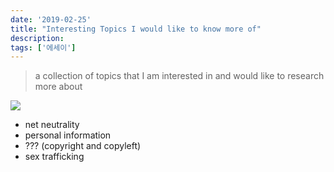 ```yaml
---
date: '2019-02-25'
title: "Interesting Topics I would like to know more of"
description: 
tags: ['에세이']
---
```

> a collection of topics that I am interested in and would like to research more about

![](./githubflow.PNG)

- net neutrality
- personal information
- ??? (copyright and copyleft)
- sex trafficking